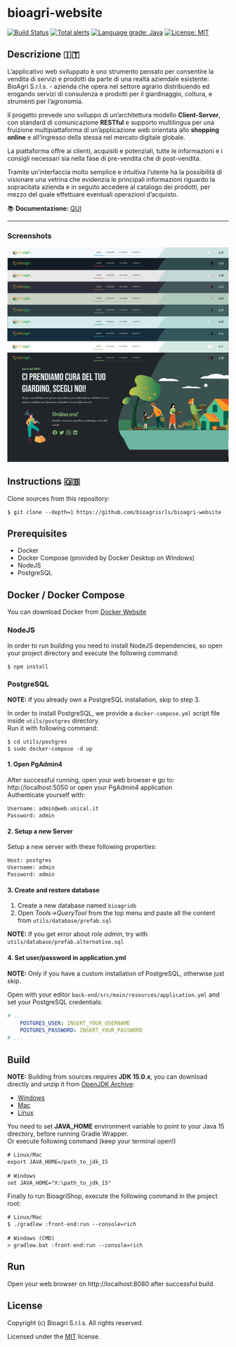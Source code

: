# bioagri-website

[![Build Status](https://travis-ci.com/nefele-org/nefele-desktop.svg?branch=master)](https://travis-ci.com/nefele-org/nefele-desktop)
[![Total alerts](https://img.shields.io/lgtm/alerts/g/nefele-org/nefele-desktop.svg?logo=lgtm&logoWidth=18)](https://lgtm.com/projects/g/nefele-org/nefele-desktop/alerts/)
[![Language grade: Java](https://img.shields.io/lgtm/grade/java/g/nefele-org/nefele-desktop.svg?logo=lgtm&logoWidth=18)](https://lgtm.com/projects/g/nefele-org/nefele-desktop/context:java)
[![License: MIT](https://img.shields.io/badge/License-MIT-blue.svg)](/LICENSE)

## Descrizione :it:
L’applicativo web sviluppato è uno strumento pensato per consentire la vendita
di servizi e prodotti da parte di una realtà aziendale esistente: BioAgri S.r.l.s. -
azienda che opera nel settore agrario distribuendo ed erogando servizi di
consulenza e prodotti per il giardinaggio, coltura, e strumenti per l’agronomia.  

Il progetto prevede uno sviluppo di un’architettura modello **Client-Server**, con
standard di comunicazione **RESTful** e supporto multilingua per una fruizione
multipiattaforma di un’applicazione web orientata allo **shopping online** e
all’ingresso della stessa nel mercato digitale globale.  

La piattaforma offre ai clienti, acquisiti e potenziali, tutte le informazioni e i
consigli necessari sia nella fase di pre-vendita che di post-vendita.  

Tramite un’interfaccia molto semplice e intuitiva l’utente ha la possibilità di
visionare una vetrina che evidenzia le principali informazioni riguardo la
sopracitata azienda e in seguito accedere al catalogo dei prodotti, per mezzo
del quale effettuare eventuali operazioni d’acquisto.

:books: **Documentazione:** [QUI](docs/wcomp/documentation.pdf)

-----------------------
  
### Screenshots
![Screenshots](docs/wcomp/images/5-themes.png)


## Instructions :uk:
Clone sources from this repository:
```shell
$ git clone --depth=1 https://github.com/bioagrisrls/bioagri-website
```
## Prerequisites

- Docker
- Docker Compose (provided by Docker Desktop on Windows)
- NodeJS
- PostgreSQL

## Docker / Docker Compose
You can download Docker from [Docker Website](https://www.docker.com/get-started)

### NodeJS
In order to run building you need to install NodeJS dependencies, so open your project directory and execute the following command:
```shell
$ npm install
```

### PostgreSQL
 **NOTE:** If you already own a PostgreSQL installation, skip to step 3.

In order to install PostgreSQL, we provide a ```docker-compose.yml``` script file inside ```utils/postgres``` directory.  
Run it with following command:
```shell script
$ cd utils/postgres
$ sudo docker-compose -d up
```

#### 1. Open PgAdmin4
After successful running, open your web browser e go to: http://localhost:5050 or open your PgAdmin4 application  
Authenticate yourself with:
```shell
Username: admin@web.unical.it
Password: admin
```

#### 2. Setup a new Server
Setup a new server with these following properties:
```shell
Host: postgres
Username: admin
Password: admin
```

#### 3. Create and restore database
1. Create a new database named ```bioagridb```
2. Open *Tools->QueryTool* from the top menu and paste all the content from ```utils/database/prefab.sql```

**NOTE:** If you get error about *role admin*, try with ```utils/database/prefab.alternative.sql```

#### 4. Set user/password in application.yml
**NOTE:** Only if you have a custom installation of PostgreSQL, otherwise just skip.

Open with your editor ```back-end/src/main/resources/application.yml``` and set your PostgreSQL credentials:
```yaml
# ...
    POSTGRES_USER: INSERT_YOUR_USERNAME
    POSTGRES_PASSWORD: INSERT_YOUR_PASSWORD
# ...
```

## Build

**NOTE:** Building from sources requires **JDK 15.0.x**, you can download directly and unzip it from [OpenJDK Archive](https://jdk.java.net/archive/):
* [Windows](https://download.java.net/java/GA/jdk15.0.1/51f4f36ad4ef43e39d0dfdbaf6549e32/9/GPL/openjdk-15.0.1_windows-x64_bin.zip)
* [Mac](https://download.java.net/java/GA/jdk15.0.1/51f4f36ad4ef43e39d0dfdbaf6549e32/9/GPL/openjdk-15.0.1_osx-x64_bin.tar.gz)
* [Linux](https://download.java.net/java/GA/jdk15.0.1/51f4f36ad4ef43e39d0dfdbaf6549e32/9/GPL/openjdk-15.0.1_linux-x64_bin.tar.gzhttps://download.java.net/java/GA/jdk15/779bf45e88a44cbd9ea6621d33e33db1/36/GPL/openjdk-15_linux-x64_bin.tar.gz)

You need to set **JAVA_HOME** environment variable to point to your Java 15 directory, before running Gradle Wrapper.  
Or execute following command (keep your terminal open!)

```shell
# Linux/Mac
export JAVA_HOME=/path_to_jdk_15

# Windows
set JAVA_HOME="X:\path_to_jdk_15"
```

Finally to run BioagriShop, execute the following command in the project root:
```shell
# Linux/Mac
$ ./gradlew :front-end:run --console=rich

# Windows (CMD)
> gradlew.bat :front-end:run --console=rich
```

## Run
Open your web browser on http://localhost:8080 after successful build.

## License

Copyright (c) Bioagri S.r.l.s. All rights reserved.

Licensed under the [MIT](/LICENSE) license.

